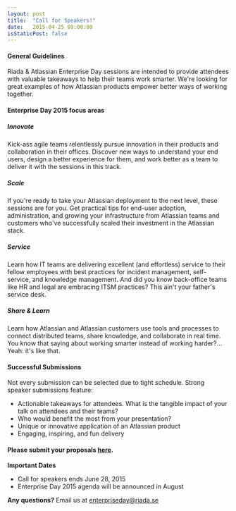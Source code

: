 ```yaml
---
layout: post
title:  "Call for Speakers!"
date:   2015-04-25 09:00:00
isStaticPost: false
---
```

#### General Guidelines

Riada & Atlassian Enterprise Day sessions are intended to provide attendees with valuable takeaways to help their teams work smarter. We're looking for great examples of how Atlassian products empower better ways of working together.<br/>

#### Enterprise Day 2015 focus areas

##### Innovate

Kick-ass agile teams relentlessly pursue innovation in their products and collaboration in their offices. Discover new ways to understand your end users, design a better experience for them, and work better as a team to deliver it with the sessions in this track.

##### Scale

If you're ready to take your Atlassian deployment to the next level, these sessions are for you. Get practical tips for end-user adoption, administration, and growing your infrastructure from Atlassian teams and customers who've successfully scaled their investment in the Atlassian stack.

##### Service

Learn how IT teams are delivering excellent (and effortless) service to their fellow employees with best practices for incident management, self-service, and knowledge management. And did you know back-office teams like HR and legal are embracing ITSM practices? This ain't your father's service desk.

##### Share & Learn

Learn how Atlassian and Atlassian customers use tools and processes to connect distributed teams, share knowledge, and collaborate in real time. You know that saying about working smarter instead of working harder?... Yeah: it's like that.


#### Successful Submissions

Not every submission can be selected due to tight schedule. Strong speaker submissions feature:

* Actionable takeaways for attendees. What is the tangible impact of your talk on attendees and their teams?
* Who would benefit the most from your presentation?
* Unique or innovative application of an Atlassian product
* Engaging, inspiring, and fun delivery

#### Please submit your proposals [here](http://goo.gl/forms/rMTqzsFikD).

__Important Dates__

* Call for speakers ends June 28, 2015
* Enterprise Day 2015 agenda will be announced in August

__Any questions?__
Email us at [enterpriseday@riada.se](mailto:enterpriseday@riada.se)